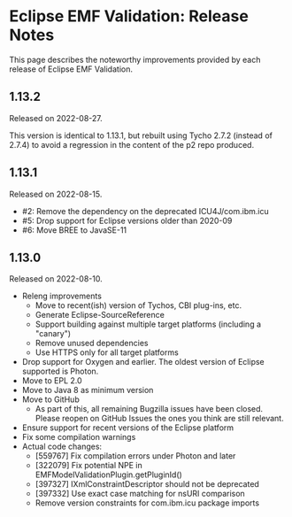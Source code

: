 # Eclipse EMF Validation: Release Notes

This page describes the noteworthy improvements provided by each release of Eclipse EMF Validation.

## 1.13.2

Released on 2022-08-27.

This version is identical to 1.13.1, but rebuilt using Tycho 2.7.2 (instead of 2.7.4) to avoid a regression in the content of the p2 repo produced.

## 1.13.1

Released on 2022-08-15.

* #2: Remove the dependency on the deprecated ICU4J/com.ibm.icu
* #5: Drop support for Eclipse versions older than 2020-09
* #6: Move BREE to JavaSE-11

## 1.13.0

Released on 2022-08-10.

* Releng improvements
  * Move to recent(ish) version of Tychos, CBI plug-ins, etc.
  * Generate Eclipse-SourceReference
  * Support building against multiple target platforms (including a "canary")
  * Remove unused dependencies
  * Use HTTPS only for all target platforms
* Drop support for Oxygen and earlier. The oldest version of Eclipse supported is Photon.
* Move to EPL 2.0
* Move to Java 8 as minimum version
* Move to GitHub
  * As part of this, all remaining Bugzilla issues have been closed. Please reopen on GitHub Issues the ones you think are still relevant.
* Ensure support for recent versions of the Eclipse platform
* Fix some compilation warnings
* Actual code changes:
  * [559767] Fix compilation errors under Photon and later
  * [322079] Fix potential NPE in EMFModelValidationPlugin.getPluginId()
  * [397327] IXmlConstraintDescriptor should not be deprecated
  * [397332] Use exact case matching for nsURI comparison
  * Remove version constraints for com.ibm.icu package imports
